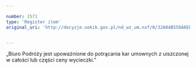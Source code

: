 ```yaml
---

number: 1571
type: 'Register item'
original_uri: 'http://decyzje.uokik.gov.pl/nd_wz_um.nsf/0/32A04B550A8EE491C125756A00440B34?OpenDocument'


---
```


„Biuro Podróży jest upoważnione do potrącania kar umownych z uiszczonej w całości lub części ceny wycieczki.”
